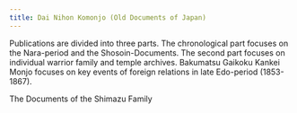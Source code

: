 ```yaml
---
title: Dai Nihon Komonjo (Old Documents of Japan)
---
```


Publications are divided into three parts. The chronological part focuses on the Nara-period and the Shosoin-Documents. The second part focuses on individual warrior family and temple archives. Bakumatsu Gaikoku Kankei Monjo focuses on key events of foreign relations in late Edo-period (1853-1867).

<div class="flex col2">
<v-img width="100%" src="/assets/img/publication/shiryo1.jpeg"></v-img>
<v-img width="100%" src="/assets/img/publication/shiryo2.jpeg"></v-img>
</div>

<div class="text-center">The Documents of the Shimazu Family</div>